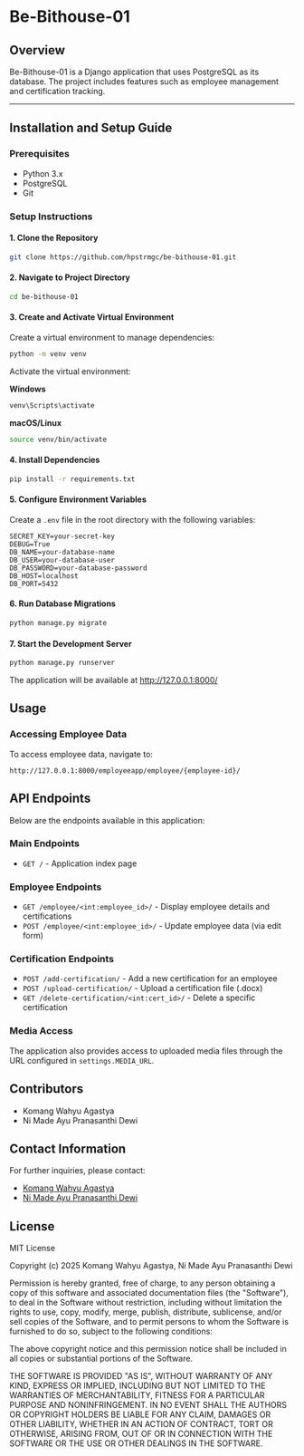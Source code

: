 # Be-Bithouse-01

## Overview
Be-Bithouse-01 is a Django application that uses PostgreSQL as its database. The project includes features such as employee management and certification tracking.

---

## Installation and Setup Guide

### Prerequisites
- Python 3.x
- PostgreSQL
- Git

### Setup Instructions

#### 1. Clone the Repository
```bash
git clone https://github.com/hpstrmgc/be-bithouse-01.git
```

#### 2. Navigate to Project Directory
```bash
cd be-bithouse-01
```

#### 3. Create and Activate Virtual Environment

Create a virtual environment to manage dependencies:
```bash
python -m venv venv
```

Activate the virtual environment:

**Windows**
```bash
venv\Scripts\activate
```

**macOS/Linux**
```bash
source venv/bin/activate
```

#### 4. Install Dependencies
```bash
pip install -r requirements.txt
```

#### 5. Configure Environment Variables
Create a `.env` file in the root directory with the following variables:
```
SECRET_KEY=your-secret-key
DEBUG=True
DB_NAME=your-database-name
DB_USER=your-database-user
DB_PASSWORD=your-database-password
DB_HOST=localhost
DB_PORT=5432
```

#### 6. Run Database Migrations
```bash
python manage.py migrate
```

#### 7. Start the Development Server
```bash
python manage.py runserver
```

The application will be available at http://127.0.0.1:8000/

## Usage

### Accessing Employee Data
To access employee data, navigate to:
```
http://127.0.0.1:8000/employeeapp/employee/{employee-id}/
```

## API Endpoints

Below are the endpoints available in this application:

### Main Endpoints
- `GET /` - Application index page

### Employee Endpoints
- `GET /employee/<int:employee_id>/` - Display employee details and certifications
- `POST /employee/<int:employee_id>/` - Update employee data (via edit form)

### Certification Endpoints
- `POST /add-certification/` - Add a new certification for an employee
- `POST /upload-certification/` - Upload a certification file (.docx)
- `GET /delete-certification/<int:cert_id>/` - Delete a specific certification

### Media Access
The application also provides access to uploaded media files through the URL configured in `settings.MEDIA_URL`.

## Contributors
- Komang Wahyu Agastya
- Ni Made Ayu Pranasanthi Dewi

## Contact Information
For further inquiries, please contact:
- [Komang Wahyu Agastya](https://www.linkedin.com/in/wahyuagast)
- [Ni Made Ayu Pranasanthi Dewi](https://www.linkedin.com/in/ayupranasanthi)

## License
MIT License

Copyright (c) 2025 Komang Wahyu Agastya, Ni Made Ayu Pranasanthi Dewi

Permission is hereby granted, free of charge, to any person obtaining a copy of this software and associated documentation files (the "Software"), to deal in the Software without restriction, including without limitation the rights to use, copy, modify, merge, publish, distribute, sublicense, and/or sell
copies of the Software, and to permit persons to whom the Software is furnished to do so, subject to the following conditions:

The above copyright notice and this permission notice shall be included in all copies or substantial portions of the Software.

THE SOFTWARE IS PROVIDED "AS IS", WITHOUT WARRANTY OF ANY KIND, EXPRESS OR IMPLIED, INCLUDING BUT NOT LIMITED TO THE WARRANTIES OF MERCHANTABILITY, FITNESS FOR A PARTICULAR PURPOSE AND NONINFRINGEMENT. IN NO EVENT SHALL THE AUTHORS OR COPYRIGHT HOLDERS BE LIABLE FOR ANY CLAIM, DAMAGES OR OTHER LIABILITY, WHETHER IN AN ACTION OF CONTRACT, TORT OR OTHERWISE, ARISING FROM, OUT OF OR IN CONNECTION WITH THE SOFTWARE OR THE USE OR OTHER DEALINGS IN THE SOFTWARE.